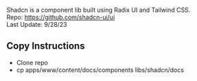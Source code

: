 Shadcn is a component lib built using Radix UI and Tailwind CSS.  
Repo: https://github.com/shadcn-ui/ui  
Last Update: 9/28/23

## Copy Instructions

- Clone repo
- cp apps/www/content/docs/components libs/shadcn/docs

